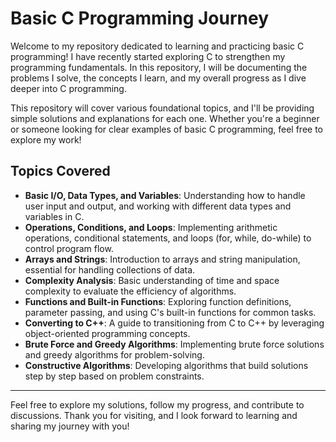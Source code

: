 # Basic C Programming Journey

Welcome to my repository dedicated to learning and practicing basic C programming! I have recently started exploring C to strengthen my programming fundamentals. In this repository, I will be documenting the problems I solve, the concepts I learn, and my overall progress as I dive deeper into C programming.

This repository will cover various foundational topics, and I'll be providing simple solutions and explanations for each one. Whether you're a beginner or someone looking for clear examples of basic C programming, feel free to explore my work!

## Topics Covered

- **Basic I/O, Data Types, and Variables**: Understanding how to handle user input and output, and working with different data types and variables in C.
- **Operations, Conditions, and Loops**: Implementing arithmetic operations, conditional statements, and loops (for, while, do-while) to control program flow.
- **Arrays and Strings**: Introduction to arrays and string manipulation, essential for handling collections of data.
- **Complexity Analysis**: Basic understanding of time and space complexity to evaluate the efficiency of algorithms.
- **Functions and Built-in Functions**: Exploring function definitions, parameter passing, and using C's built-in functions for common tasks.
- **Converting to C++**: A guide to transitioning from C to C++ by leveraging object-oriented programming concepts.
- **Brute Force and Greedy Algorithms**: Implementing brute force solutions and greedy algorithms for problem-solving.
- **Constructive Algorithms**: Developing algorithms that build solutions step by step based on problem constraints.

---

Feel free to explore my solutions, follow my progress, and contribute to discussions. Thank you for visiting, and I look forward to learning and sharing my journey with you!

